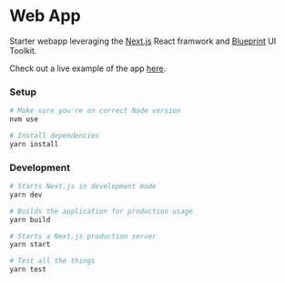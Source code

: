 # Web App

Starter webapp leveraging the [Next.js](https://nextjs.org/) React framwork and [Blueprint](https://blueprintjs.com/) UI Toolkit.

Check out a live example of the app [here](https://webapp.seth.now.sh).

### Setup

```bash
# Make sure you're on correct Node version
nvm use

# Install dependencies
yarn install
```

### Development

```bash
# Starts Next.js in development mode
yarn dev

# Builds the application for production usage
yarn build

# Starts a Next.js production server
yarn start

# Test all the things
yarn test
```
